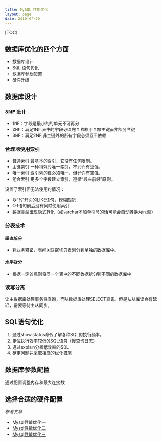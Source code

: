 ```yaml
---
title: MySQL 性能优化
layout: page
date: 2016-07-30
---
```

[TOC]

## 数据库优化的四个方面
- 数据库设计
- SQL 语句优化
- 数据库参数配置
- 硬件升级

## 数据库设计
### 3NF 设计
- 1NF：字段是最小的的单元不可再分
- 2NF：满足1NF,表中的字段必须完全依赖于全部主键而非部分主键
- 3NF：满足2NF,非主键外的所有字段必须互不依赖

### 合理地使用索引
- 普通索引:最基本的索引，它没有任何限制。
- 主键索引:一种特殊的唯一索引，不允许有空值。
- 唯一索引:索引列的值必须唯一，但允许有空值。
- 组合索引:用多个字段建立索引，遵循“最左前缀”原则。

设置了索引但无法使用的情况：

- 以“%”开头的LIKE语句，模糊匹配
- OR语句前后没有同时使用索引
- 数据类型出现隐式转化（如varchar不加单引号的话可能会自动转换为int型）
### 分表技术
#### 垂直拆分
- 将业务紧密，表间关联密切的表划分到单独的数据库中。
#### 水平拆分
- 根据一定的规则将同一个表中的不同数据拆分到不同的数据库中

### 读写分离
让主数据库处理事务性查询，而从数据库处理SELECT查询。但是从从库读会有延迟，需要等待主从同步。

## SQL语句优化
1. 通过show status命令了解各种SQL的执行频率。
2. 定位执行效率较低的SQL语句（慢查询日志）
3. 通过explain分析低效率的SQL
4. 确定问题并采取相应的优化措施

## 数据库参数配置
通过配置调整内存和最大连接数

## 选择合适的硬件配置

_参考文章_
- [Mysql性能优化一](http://www.cnblogs.com/jiekzou/p/5371085.html)
- [Mysql性能优化二](http://www.cnblogs.com/jiekzou/p/5380073.html)
- [Mysql性能优化三](http://www.cnblogs.com/jiekzou/p/5399160.html)